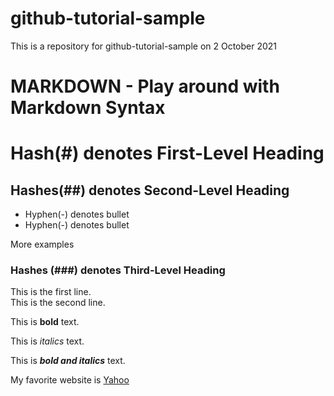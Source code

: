# github-tutorial-sample
This is a repository for github-tutorial-sample on 2 October 2021


# MARKDOWN - Play around with Markdown Syntax

# Hash(#) denotes First-Level Heading
## Hashes(##) denotes Second-Level Heading

- Hyphen(-) denotes bullet
- Hyphen(-) denotes bullet

More examples

### Hashes (###) denotes Third-Level Heading

This is the first line.  
This is the second line.

This is **bold** text.

This is *italics* text.

This is ***bold and italics*** text.

My favorite website is [Yahoo](http://www.yahoo.com)
